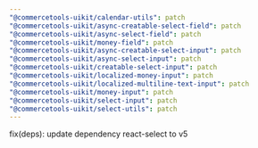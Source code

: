 ```yaml
---
"@commercetools-uikit/calendar-utils": patch
"@commercetools-uikit/async-creatable-select-field": patch
"@commercetools-uikit/async-select-field": patch
"@commercetools-uikit/money-field": patch
"@commercetools-uikit/async-creatable-select-input": patch
"@commercetools-uikit/async-select-input": patch
"@commercetools-uikit/creatable-select-input": patch
"@commercetools-uikit/localized-money-input": patch
"@commercetools-uikit/localized-multiline-text-input": patch
"@commercetools-uikit/money-input": patch
"@commercetools-uikit/select-input": patch
"@commercetools-uikit/select-utils": patch
---
```


fix(deps): update dependency react-select to v5
